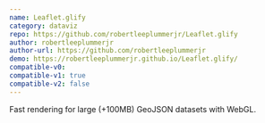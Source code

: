 ```yaml
---
name: Leaflet.glify
category: dataviz
repo: https://github.com/robertleeplummerjr/Leaflet.glify
author: robertleeplummerjr
author-url: https://github.com/robertleeplummerjr
demo: https://robertleeplummerjr.github.io/Leaflet.glify/
compatible-v0:
compatible-v1: true
compatible-v2: false
---
```


Fast rendering for large (+100MB) GeoJSON datasets with WebGL.
